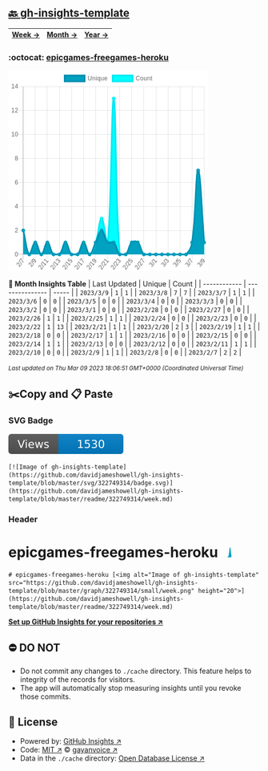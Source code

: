 ## [🔙 gh-insights-template](https://github.com/davidjameshowell/gh-insights-template)
| [**Week →**](https://github.com/davidjameshowell/gh-insights-template/blob/master/readme/322749314/week.md) | [**Month →**](https://github.com/davidjameshowell/gh-insights-template/blob/master/readme/322749314/month.md) | [**Year →**](https://github.com/davidjameshowell/gh-insights-template/blob/master/readme/322749314/year.md) |
 | ------------ | --------------- | ----- |

### :octocat: [epicgames-freegames-heroku](https://github.com/davidjameshowell/epicgames-freegames-heroku)
![Image of gh-insights-template](https://github.com/davidjameshowell/gh-insights-template/blob/master/graph/322749314/large/month.png)

**:calendar: Month Insights Table**
| Last Updated | Unique | Count |
 | ------------ | --------------- | ----- |
 | `2023/3/9` |  `1` | `1` |
 | `2023/3/8` |  `7` | `7` |
 | `2023/3/7` |  `1` | `1` |
 | `2023/3/6` |  `0` | `0` |
 | `2023/3/5` |  `0` | `0` |
 | `2023/3/4` |  `0` | `0` |
 | `2023/3/3` |  `0` | `0` |
 | `2023/3/2` |  `0` | `0` |
 | `2023/3/1` |  `0` | `0` |
 | `2023/2/28` |  `0` | `0` |
 | `2023/2/27` |  `0` | `0` |
 | `2023/2/26` |  `1` | `1` |
 | `2023/2/25` |  `1` | `1` |
 | `2023/2/24` |  `0` | `0` |
 | `2023/2/23` |  `0` | `0` |
 | `2023/2/22` |  `1` | `13` |
 | `2023/2/21` |  `1` | `1` |
 | `2023/2/20` |  `2` | `3` |
 | `2023/2/19` |  `1` | `1` |
 | `2023/2/18` |  `0` | `0` |
 | `2023/2/17` |  `1` | `1` |
 | `2023/2/16` |  `0` | `0` |
 | `2023/2/15` |  `0` | `0` |
 | `2023/2/14` |  `1` | `1` |
 | `2023/2/13` |  `0` | `0` |
 | `2023/2/12` |  `0` | `0` |
 | `2023/2/11` |  `1` | `1` |
 | `2023/2/10` |  `0` | `0` |
 | `2023/2/9` |  `1` | `1` |
 | `2023/2/8` |  `0` | `0` |
 | `2023/2/7` |  `2` | `2` |

<small><i>Last updated on Thu Mar 09 2023 18:06:51 GMT+0000 (Coordinated Universal Time)</i></small>

## ✂️Copy and 📋 Paste
### SVG Badge
[![Image of gh-insights-template](https://github.com/davidjameshowell/gh-insights-template/blob/master/svg/322749314/badge.svg)](https://github.com/davidjameshowell/gh-insights-template/blob/master/readme/322749314/week.md)
```readme
[![Image of gh-insights-template](https://github.com/davidjameshowell/gh-insights-template/blob/master/svg/322749314/badge.svg)](https://github.com/davidjameshowell/gh-insights-template/blob/master/readme/322749314/week.md)
```
### Header
# epicgames-freegames-heroku [<img alt="Image of gh-insights-template" src="https://github.com/davidjameshowell/gh-insights-template/blob/master/graph/322749314/small/week.png" height="20">](https://github.com/davidjameshowell/gh-insights-template/blob/master/readme/322749314/week.md)
```readme
# epicgames-freegames-heroku [<img alt="Image of gh-insights-template" src="https://github.com/davidjameshowell/gh-insights-template/blob/master/graph/322749314/small/week.png" height="20">](https://github.com/davidjameshowell/gh-insights-template/blob/master/readme/322749314/week.md)
```
[**Set up GitHub Insights for your repositories ↗️**](https://github.com/gayanvoice/github-insights)
## ⛔ DO NOT
- Do not commit any changes to `./cache` directory. This feature helps to integrity of the records for visitors.
- The app will automatically stop measuring insights until you revoke those commits.
## 📄 License
- Powered by: [GitHub Insights ↗️](https://github.com/gayanvoice/github-insights)
- Code: [MIT ↗️](./LICENSE) © [gayanvoice ↗️](https://github.com/gayanvoice)
- Data in the `./cache` directory: [Open Database License ↗️](https://opendatacommons.org/licenses/odbl/1-0/)